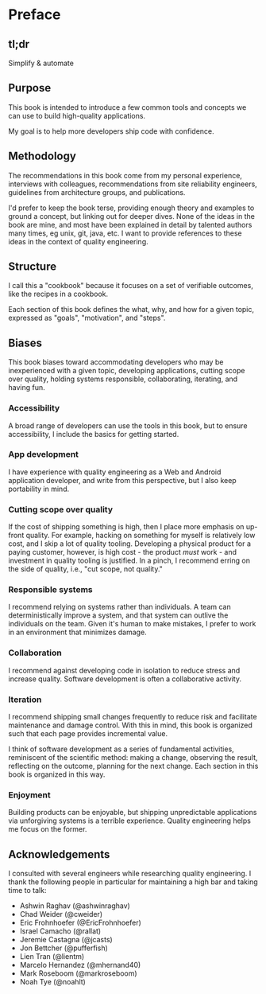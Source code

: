 # Preface

## tl;dr

Simplify & automate

## Purpose

This book is intended to introduce a few common tools and concepts we can use to build high-quality applications.

My goal is to help more developers ship code with confidence.

## Methodology

The recommendations in this book come from my personal experience, interviews with colleagues, recommendations from site reliability engineers, guidelines from architecture groups, and publications.

I'd prefer to keep the book terse, providing enough theory and examples to ground a concept, but linking out for deeper dives. None of the ideas in the book are mine, and most have been explained in detail by talented authors many times, eg unix, git, java, etc. I want to provide references to these ideas in the context of quality engineering.

## Structure

I call this a "cookbook" because it focuses on a set of verifiable outcomes, like the recipes in a cookbook.

Each section of this book defines the what, why, and how for a given topic, expressed as "goals", "motivation", and "steps".

## Biases

This book biases toward accommodating developers who may be inexperienced with a given topic, developing applications, cutting scope over quality, holding systems responsible, collaborating, iterating, and having fun.

### Accessibility

A broad range of developers can use the tools in this book, but to ensure accessibility, I include the basics for getting started.

### App development

I have experience with quality engineering as a Web and Android application developer, and write from this perspective, but I also keep portability in mind.

### Cutting scope over quality

If the cost of shipping something is high, then I place more emphasis on up-front quality. For example, hacking on something for myself is relatively low cost, and I skip a lot of quality tooling. Developing a physical product for a paying customer, however, is high cost - the product _must_ work - and investment in quality tooling is justified. In a pinch, I recommend erring on the side of quality, i.e., "cut scope, not quality."

### Responsible systems

I recommend relying on systems rather than individuals. A team can deterministically improve a system, and that system can outlive the individuals on the team. Given it's human to make mistakes, I prefer to work in an environment that minimizes damage.

### Collaboration

I recommend against developing code in isolation to reduce stress and increase quality. Software development is often a collaborative activity.

### Iteration

I recommend shipping small changes frequently to reduce risk and facilitate maintenance and damage control. With this in mind, this book is organized such that each page provides incremental value.

I think of software development as a series of fundamental activities, reminiscent of the scientific method: making a change, observing the result, reflecting on the outcome, planning for the next change. Each section in this book is organized in this way.

### Enjoyment

Building products can be enjoyable, but shipping unpredictable applications via unforgiving systems is a terrible experience. Quality engineering helps me focus on the former.

## Acknowledgements

I consulted with several engineers while researching quality engineering. I thank the following people in particular for maintaining a high bar and taking time to talk:

* Ashwin Raghav (@ashwinraghav)
* Chad Weider (@cweider)
* Eric Frohnhoefer (@EricFrohnhoefer)
* Israel Camacho (@rallat)
* Jeremie Castagna (@jcasts)
* Jon Bettcher (@pufferfish)
* Lien Tran (@lientm)
* Marcelo Hernandez (@mhernand40)
* Mark Roseboom (@markroseboom)
* Noah Tye (@noahlt)
